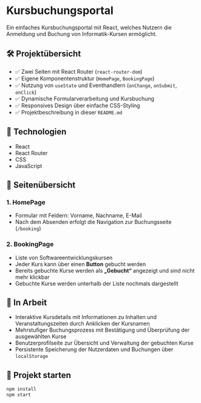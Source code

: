 # Kursbuchungsportal

Ein einfaches Kursbuchungsportal mit React, welches Nutzern die Anmeldung und Buchung von Informatik-Kursen ermöglicht.

## 🛠 Projektübersicht

- ✅ Zwei Seiten mit React Router (`react-router-dom`)
- ✅ Eigene Komponentenstruktur (`HomePage`, `BookingPage`)
- ✅ Nutzung von `useState` und Eventhandlern (`onChange`, `onSubmit`, `onClick`)
- ✅ Dynamische Formularverarbeitung und Kursbuchung
- ✅ Responsives Design über einfache CSS-Styling
- ✅ Projektbeschreibung in dieser `README.md`

## 🔧 Technologien

- React
- React Router
- CSS
- JavaScript

## 🧭 Seitenübersicht

### 1. HomePage
- Formular mit Feldern: Vorname, Nachname, E-Mail
- Nach dem Absenden erfolgt die Navigation zur Buchungsseite (`/booking`)

### 2. BookingPage
- Liste von Softwareentwicklungskursen
- Jeder Kurs kann über einen **Button** gebucht werden
- Bereits gebuchte Kurse werden als **„Gebucht“** angezeigt und sind nicht mehr klickbar
- Gebuchte Kurse werden unterhalb der Liste nochmals dargestellt

## 🔨 In Arbeit

- Interaktive Kursdetails mit Informationen zu Inhalten und Veranstaltungszeiten durch Anklicken der Kursnamen  
- Mehrstufiger Buchungsprozess mit Bestätigung und Überprüfung der ausgewählten Kurse  
- Benutzerprofilseite zur Übersicht und Verwaltung der gebuchten Kurse  
- Persistente Speicherung der Nutzerdaten und Buchungen über `localStorage`  
  
## 🚀 Projekt starten

```bash
npm install
npm start
```

